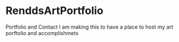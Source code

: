 # RenddsArtPortfolio
Portfolio and Contact
I am making this to have a place to host my art porftolio and accomplishmets

